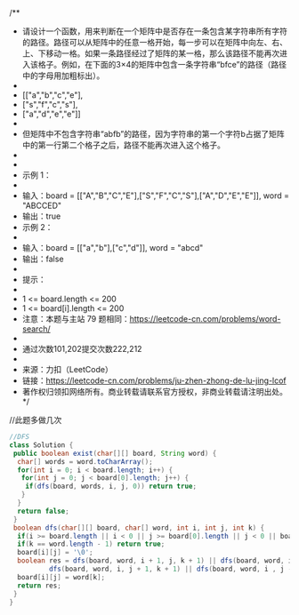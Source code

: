 /**
 * 请设计一个函数，用来判断在一个矩阵中是否存在一条包含某字符串所有字符的路径。路径可以从矩阵中的任意一格开始，每一步可以在矩阵中向左、右、上、下移动一格。如果一条路径经过了矩阵的某一格，那么该路径不能再次进入该格子。例如，在下面的3×4的矩阵中包含一条字符串“bfce”的路径（路径中的字母用加粗标出）。
 *
 * [["a","b","c","e"],
 * ["s","f","c","s"],
 * ["a","d","e","e"]]
 *
 * 但矩阵中不包含字符串“abfb”的路径，因为字符串的第一个字符b占据了矩阵中的第一行第二个格子之后，路径不能再次进入这个格子。
 *
 *
 * 示例 1：
 *
 * 输入：board = [["A","B","C","E"],["S","F","C","S"],["A","D","E","E"]], word = "ABCCED"
 * 输出：true
 * 示例 2：
 *
 * 输入：board = [["a","b"],["c","d"]], word = "abcd"
 * 输出：false
 *
 * 提示：
 *
 * 1 <= board.length <= 200
 * 1 <= board[i].length <= 200
 * 注意：本题与主站 79 题相同：https://leetcode-cn.com/problems/word-search/
 *
 * 通过次数101,202提交次数222,212
 *
 * 来源：力扣（LeetCode）
 * 链接：https://leetcode-cn.com/problems/ju-zhen-zhong-de-lu-jing-lcof
 * 著作权归领扣网络所有。商业转载请联系官方授权，非商业转载请注明出处。
 */

//此题多做几次
```java
//DFS
class Solution {
 public boolean exist(char[][] board, String word) {
  char[] words = word.toCharArray();
  for(int i = 0; i < board.length; i++) {
   for(int j = 0; j < board[0].length; j++) {
    if(dfs(board, words, i, j, 0)) return true;
   }
  }
  return false;
 }
 boolean dfs(char[][] board, char[] word, int i, int j, int k) {
  if(i >= board.length || i < 0 || j >= board[0].length || j < 0 || board[i][j] != word[k]) return false;
  if(k == word.length - 1) return true;
  board[i][j] = '\0';
  boolean res = dfs(board, word, i + 1, j, k + 1) || dfs(board, word, i - 1, j, k + 1) ||
          dfs(board, word, i, j + 1, k + 1) || dfs(board, word, i , j - 1, k + 1);
  board[i][j] = word[k];
  return res;
 }
}
```

